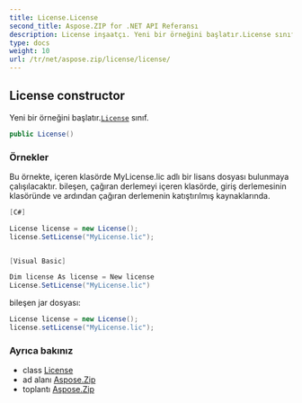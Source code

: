 ```yaml
---
title: License.License
second_title: Aspose.ZIP for .NET API Referansı
description: License inşaatçı. Yeni bir örneğini başlatır.License sınıf.
type: docs
weight: 10
url: /tr/net/aspose.zip/license/license/
---
```

## License constructor

Yeni bir örneğini başlatır.[`License`](../) sınıf.

```csharp
public License()
```

### Örnekler

Bu örnekte, içeren klasörde MyLicense.lic adlı bir lisans dosyası bulunmaya çalışılacaktır. bileşen, çağıran derlemeyi içeren klasörde, giriş derlemesinin klasöründe ve ardından çağıran derlemenin katıştırılmış kaynaklarında.

```csharp
[C#]

License license = new License();
license.SetLicense("MyLicense.lic");


[Visual Basic]

Dim license As license = New license
License.SetLicense("MyLicense.lic")
```

bileşen jar dosyası:

```csharp
License license = new License();
license.setLicense("MyLicense.lic");
```

### Ayrıca bakınız

* class [License](../)
* ad alanı [Aspose.Zip](../../license/)
* toplantı [Aspose.Zip](../../../)


